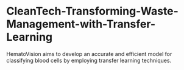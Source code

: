 # CleanTech-Transforming-Waste-Management-with-Transfer-Learning
HematoVision aims to develop an accurate and efficient model for classifying blood cells by employing transfer learning techniques.
